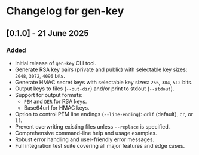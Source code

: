 # Changelog for gen-key

## [0.1.0] - 21 June 2025

### Added

- Initial release of `gen-key` CLI tool.
- Generate RSA key pairs (private and public) with selectable key sizes: `2048`, `3072`, `4096` bits.
- Generate HMAC secret keys with selectable key sizes: `256`, `384`, `512` bits.
- Output keys to files (`--out-dir`) and/or print to stdout (`--stdout`).
- Support for output formats:
  - `PEM` and `DER` for RSA keys.
  - Base64url for HMAC keys.
- Option to control PEM line endings (`--line-ending`): `crlf` (default), `cr`, or `lf`.
- Prevent overwriting existing files unless `--replace` is specified.
- Comprehensive command-line help and usage examples.
- Robust error handling and user-friendly error messages.
- Full integration test suite covering all major features and edge cases.
